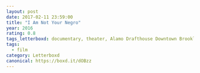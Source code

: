 ```yaml
---
layout: post 
date: 2017-02-11 23:59:00
title: "I Am Not Your Negro"
year: 2016
rating: 0.8
tags_letterboxd: documentary, theater, Alamo Drafthouse Downtown Brooklyn, NYC, Leah
tags:
  - film
category: Letterboxd
canonical: https://boxd.it/dOBzz
---
```

